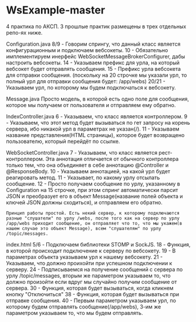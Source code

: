 # WsExample-master
4 практика по АКСП. 3 прошлые практик размещены в трех отдельных репо-ях ниже.

Configuration.java
	8/9 - Говорим спрингу, что данный класс является конфигурационным и подключаем вебсокеты.
	10 - Обязательно имплементируем инерфейс WebSocketMessageBrokerConfigurer, дабы настроить вебсокеты.
	14 - Указываем префикс для урла, на который вебсокет будет отправлять сообщения.
	15 - Префикс урла вебсокета для отправки сообщения. (поскольку на 20 строчке мы указали урл, то полный урл для отправки сообщения будет: /app/webs)
	20/21 - Указываем урл, по которому мы будем подключаться к вебсокету.

Message.java
	Просто модель, в которой есть одно поле для сообщения, которое мы получаем от пользователя и отправляем ему обратно.

IndexController.java
	6 - Указываем, что класс является контроллером.
	9 - Указываем, что этот метод будет вызываться по гет запросу на корень сервера, ибо никакой урл в параметрах не указан(/).
	11 - Указываем название представления(HTML страницы), которое будет возвращено пользователю, который перейдёт по ссылке.

WebSocketController.java
	7 - Указываем, что класс является рест-контроллером. Эта аннотация отличается от обычного контроллера только тем, что она объединяет в себе аннотацию @Controller и @ResponseBody.
	10 - Указываем аннотацией, на какой урл будет реагировать метод.
	11 - Указывает, по какому урлу отсылать сообщение.
	12 - Просто получаем сообщение по урлу, указанному в Configuration на 15 строчке, при этом спринг автоматически парсит JSON и преобразует его в объект Message(название полей объекта и ключей JSON должны сходиться), и отправляем его обратно.

	Принцип работы простой. Есть некий сервер, к которому подключаются разные "слушатели" по урлу /webs, после того как на сервер по урлу /app/webs приходит сообщение, он отправляет что то, что мы укажем(в нашем случае это объект Message), всем "слушателям" по урлу /topic/messages.



index.html
	5/6 - Подключаем библиотеки STOMP и SockJS.
	18 - Функция, в которой происходит подключение к серверу по вебсокету.
	19 - В параметрах объекта указываем урл к нашему вебсокету.
	21 - Указываем, что должно проихойти при успешном подключении к серверу.
	24 - Подписываемся на получение сообщений с сервера по урлу /topic/messages, вторым же параметром указываем то, что должно произойти если вдруг мы случайно получим сообщение от сервера.
	30 - Функция, которая будет вызываться, когда кликнем кнопку "Отключиться"
	38 - Функция, которая будет вызываться при отправке сообщения.
	40 - Первым параметром указываем урл, по которому будем отправлять сообщение(/app/webs), 3-им же параметром указываем то, что мы будем отправлять. 
